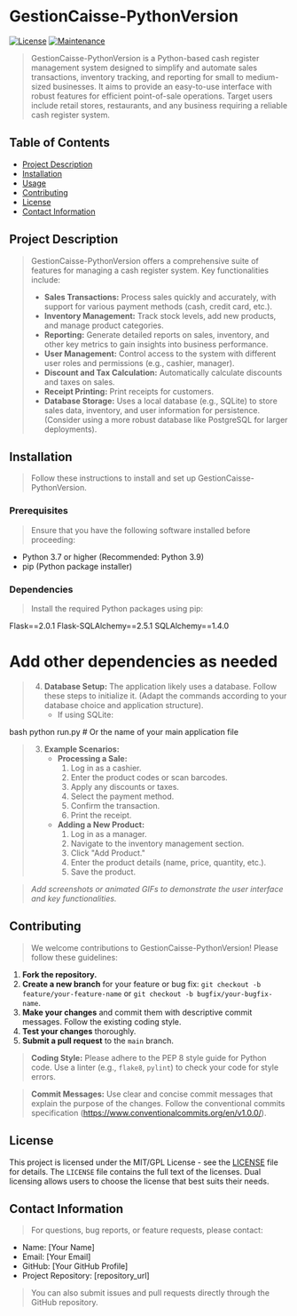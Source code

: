 
# GestionCaisse-PythonVersion

[![License](https://img.shields.io/badge/License-MIT%20%2F%20GPL-blue.svg)](LICENSE)
[![Maintenance](https://img.shields.io/badge/Maintained%3F-yes-green.svg)](https://GitHub.com/Naereen/StSt)

> GestionCaisse-PythonVersion is a Python-based cash register management system designed to simplify and automate sales transactions, inventory tracking, and reporting for small to medium-sized businesses.  It aims to provide an easy-to-use interface with robust features for efficient point-of-sale operations. Target users include retail stores, restaurants, and any business requiring a reliable cash register system.

## Table of Contents

-   [Project Description](#project-description)
-   [Installation](#installation)
-   [Usage](#usage)
-   [Contributing](#contributing)
-   [License](#license)
-   [Contact Information](#contact-information)

## Project Description

> GestionCaisse-PythonVersion offers a comprehensive suite of features for managing a cash register system. Key functionalities include:
>
> *   **Sales Transactions:**  Process sales quickly and accurately, with support for various payment methods (cash, credit card, etc.).
> *   **Inventory Management:** Track stock levels, add new products, and manage product categories.
> *   **Reporting:** Generate detailed reports on sales, inventory, and other key metrics to gain insights into business performance.
> *   **User Management:**  Control access to the system with different user roles and permissions (e.g., cashier, manager).
> *   **Discount and Tax Calculation:** Automatically calculate discounts and taxes on sales.
> *   **Receipt Printing:** Print receipts for customers.
> *   **Database Storage:** Uses a local database (e.g., SQLite) to store sales data, inventory, and user information for persistence.  (Consider using a more robust database like PostgreSQL for larger deployments).

## Installation

> Follow these instructions to install and set up GestionCaisse-PythonVersion.

### Prerequisites

> Ensure that you have the following software installed before proceeding:

*   Python 3.7 or higher (Recommended: Python 3.9)
*   pip (Python package installer)

### Dependencies

> Install the required Python packages using pip:


Flask==2.0.1
Flask-SQLAlchemy==2.5.1
SQLAlchemy==1.4.0
# Add other dependencies as needed
> 4.  **Database Setup:** The application likely uses a database.  Follow these steps to initialize it. (Adapt the commands according to your database choice and application structure).
>     *   If using SQLite:

bash
python run.py  # Or the name of your main application file
> 3.  **Example Scenarios:**
>     *   **Processing a Sale:**
>         1.  Log in as a cashier.
>         2.  Enter the product codes or scan barcodes.
>         3.  Apply any discounts or taxes.
>         4.  Select the payment method.
>         5.  Confirm the transaction.
>         6.  Print the receipt.
>     *   **Adding a New Product:**
>         1.  Log in as a manager.
>         2.  Navigate to the inventory management section.
>         3.  Click "Add Product."
>         4.  Enter the product details (name, price, quantity, etc.).
>         5.  Save the product.

>  *Add screenshots or animated GIFs to demonstrate the user interface and key functionalities.*

## Contributing

> We welcome contributions to GestionCaisse-PythonVersion!  Please follow these guidelines:

1.  **Fork the repository.**
2.  **Create a new branch** for your feature or bug fix: `git checkout -b feature/your-feature-name` or `git checkout -b bugfix/your-bugfix-name`.
3.  **Make your changes** and commit them with descriptive commit messages.  Follow the existing coding style.
4.  **Test your changes** thoroughly.
5.  **Submit a pull request** to the `main` branch.

> **Coding Style:**  Please adhere to the PEP 8 style guide for Python code.  Use a linter (e.g., `flake8`, `pylint`) to check your code for style errors.

> **Commit Messages:**  Use clear and concise commit messages that explain the purpose of the changes.  Follow the conventional commits specification (https://www.conventionalcommits.org/en/v1.0.0/).

## License

This project is licensed under the MIT/GPL License - see the [LICENSE](LICENSE) file for details.  The `LICENSE` file contains the full text of the licenses. Dual licensing allows users to choose the license that best suits their needs.

## Contact Information

> For questions, bug reports, or feature requests, please contact:

*   Name: [Your Name]
*   Email: [Your Email]
*   GitHub: [Your GitHub Profile]
*   Project Repository: [repository_url]

> You can also submit issues and pull requests directly through the GitHub repository.
